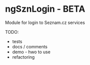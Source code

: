 ngSznLogin - BETA
==========

Module for login to Seznam.cz services

TODO:

<ul>
  <li>tests</li>
  <li>docs / comments</li>
  <li>demo - hwo to use</li>
  <li>refactoring</li>
</ul>
